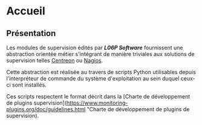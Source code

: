 # Accueil

## Présentation

Les modules de supervision édités par ***L06P Software*** fournissent une abstraction orientée métier s'intégrant de manière triviales aux solutions de supervision telles [Centreon](https://www.centreon.com/ "Site officiel de Centreon") ou [Nagios](https://www.nagios.org/ "Site officiel de Nagios").

Cette abstraction est réalisée au travers de scripts Python utilisables depuis l'interpréteur de commande du système d'exploitation au sein duquel ceux-ci sont installés.

Ces scripts respectent le format décrit dans la [Charte de développement de plugins supervision](https://www.monitoring-plugins.org/doc/guidelines.html "Charte de développement de plugins de supervision).